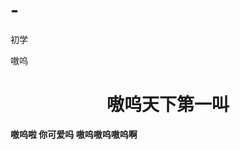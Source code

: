 # -
初学
<HTML>
<HEAD>
<T|TLE> 嗷呜</T|TLE>
</HEAD>
<BODY>
<h1 align=center>嗷呜天下第一叫</h1>
<b> 嗷呜啦 你可爱吗
嗷呜嗷呜嗷呜啊 </b>
</BODY>
</HTML>

